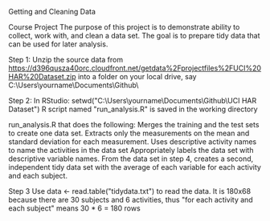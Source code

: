 
Getting and Cleaning Data

Course Project
The purpose of this project is to demonstrate ability to collect, work with, and clean a data set. The goal is to prepare tidy data that can be used for later analysis.

Step 1:
Unzip the source data from 
https://d396qusza40orc.cloudfront.net/getdata%2Fprojectfiles%2FUCI%20HAR%20Dataset.zip into a folder on your local drive,
 say C:\Users\yourname\Documents\Github\

Step 2:
In RStudio: setwd("C:\Users\yourname\Documents\Github\UCI HAR Dataset\")
R script named "run_analysis.R"  is saved in the working directory

run_analysis.R that does the following: 
Merges the training and the test sets to create one data set.
Extracts only the measurements on the mean and standard deviation for each measurement. 
Uses descriptive activity names to name the activities in the data set
Appropriately labels the data set with descriptive variable names. 
From the data set in step 4, creates a second, independent tidy data set with the average of each variable for each activity and each subject.

Step 3
Use data <- read.table("tidydata.txt") to read the data. It is 180x68 because there are 30 subjects and 6 activities, thus "for each activity and each subject" means 30 * 6 = 180 rows
